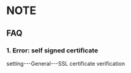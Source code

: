 # NOTE  

## FAQ  

### 1. Error: self signed certificate  
setting---General---SSL certificate verification  